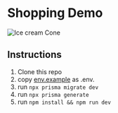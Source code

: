 # Shopping Demo 

![Ice cream Cone](https://upload.wikimedia.org/wikipedia/commons/d/da/Strawberry_ice_cream_cone_%285076899310%29.jpg)

## Instructions
1. Clone this repo
2. copy [env.example](https://github.com/noor-rahim/backb-shopping-demo/blob/main/.env.example) as .env.
3. run `npx prisma migrate dev`
4. run `npx prisma generate`
5. run `npm install && npm run dev`
